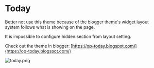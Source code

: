 # Today

Better not use this theme because of the blogger theme's widget layout system follows what is showing on the page.

It is impossible to configure hidden section from layout setting.

Check out the theme in blogger: [https://op-today.blogspot.com/](https://op-today.blogspot.com/)

![today.png](https://raw.githubusercontent.com/treezi1004/op-blogger-themes/master/1_Column/Today/img/today.PNG)
